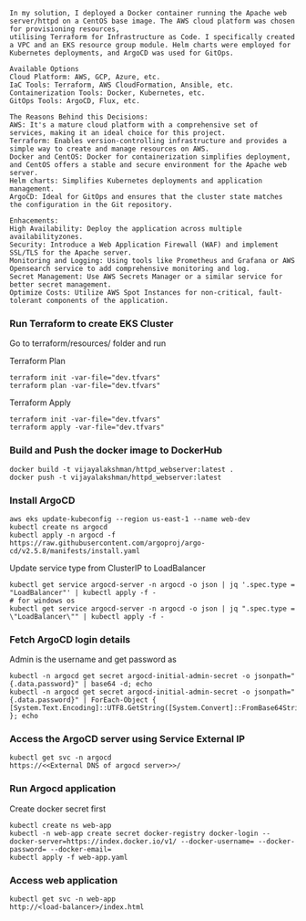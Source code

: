 ```
In my solution, I deployed a Docker container running the Apache web server/httpd on a CentOS base image. The AWS cloud platform was chosen for provisioning resources,
utilising Terraform for Infrastructure as Code. I specifically created a VPC and an EKS resource group module. Helm charts were employed for Kubernetes deployments, and ArgoCD was used for GitOps.
```
```
Available Options
Cloud Platform: AWS, GCP, Azure, etc.
IaC Tools: Terraform, AWS CloudFormation, Ansible, etc.
Containerization Tools: Docker, Kubernetes, etc.
GitOps Tools: ArgoCD, Flux, etc.

The Reasons Behind this Decisions:
AWS: It's a mature cloud platform with a comprehensive set of services, making it an ideal choice for this project.
Terraform: Enables version-controlling infrastructure and provides a simple way to create and manage resources on AWS.
Docker and CentOS: Docker for containerization simplifies deployment, and CentOS offers a stable and secure environment for the Apache web server.
Helm charts: Simplifies Kubernetes deployments and application management.
ArgoCD: Ideal for GitOps and ensures that the cluster state matches the configuration in the Git repository.

Enhacements:
High Availability: Deploy the application across multiple availabilityzones.
Security: Introduce a Web Application Firewall (WAF) and implement SSL/TLS for the Apache server.
Monitoring and Logging: Using tools like Prometheus and Grafana or AWS Opensearch service to add comprehensive monitoring and log.
Secret Management: Use AWS Secrets Manager or a similar service for better secret management.
Optimize Costs: Utilize AWS Spot Instances for non-critical, fault-tolerant components of the application.
```

### Run Terraform to create EKS Cluster

Go to terraform/resources/ folder and run 

Terraform Plan
```
terraform init -var-file="dev.tfvars"
terraform plan -var-file="dev.tfvars"
```

Terraform Apply
```
terraform init -var-file="dev.tfvars"
terraform apply -var-file="dev.tfvars"
```

### Build and Push the docker image to DockerHub

```
docker build -t vijayalakshman/httpd_webserver:latest .
docker push -t vijayalakshman/httpd_webserver:latest
```
### Install ArgoCD 

```
aws eks update-kubeconfig --region us-east-1 --name web-dev
kubectl create ns argocd
kubectl apply -n argocd -f https://raw.githubusercontent.com/argoproj/argo-cd/v2.5.8/manifests/install.yaml
```

Update service type from ClusterIP to LoadBalancer
```
kubectl get service argocd-server -n argocd -o json | jq '.spec.type = "LoadBalancer"' | kubectl apply -f -
# for windows os
kubectl get service argocd-server -n argocd -o json | jq ".spec.type = \"LoadBalancer\"" | kubectl apply -f -
```
### Fetch ArgoCD login details
Admin is the username and get password as

```
kubectl -n argocd get secret argocd-initial-admin-secret -o jsonpath="{.data.password}" | base64 -d; echo
kubectl -n argocd get secret argocd-initial-admin-secret -o jsonpath="{.data.password}" | ForEach-Object { [System.Text.Encoding]::UTF8.GetString([System.Convert]::FromBase64String($_)) }; echo
```

### Access the ArgoCD server using Service External IP

```
kubectl get svc -n argocd
https://<<External DNS of argocd server>>/
```

### Run Argocd application

Create docker secret first 

```
kubectl create ns web-app
kubectl -n web-app create secret docker-registry docker-login --docker-server=https://index.docker.io/v1/ --docker-username= --docker-password= --docker-email=
kubectl apply -f web-app.yaml
```

### Access web application 

```
kubectl get svc -n web-app
http://<load-balancer>/index.html
```

